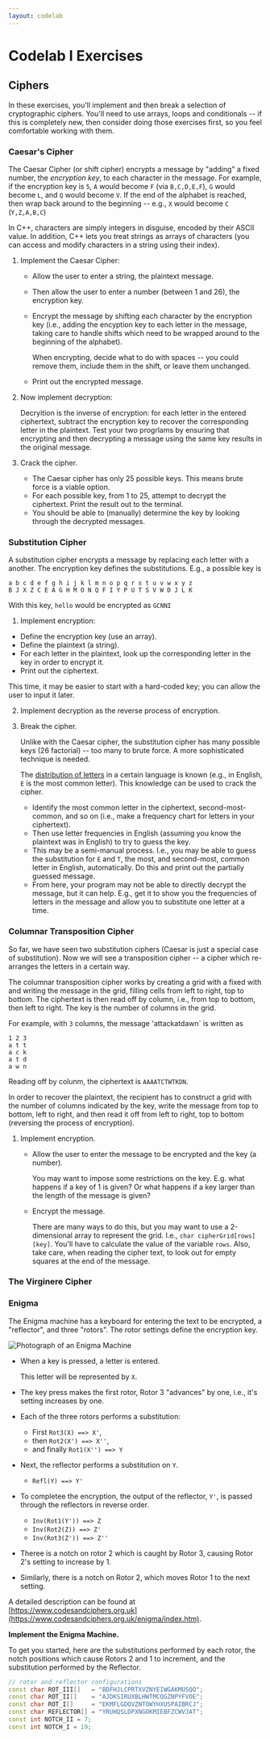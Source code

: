 ```yaml
---
layout: codelab
---
```


# Codelab I Exercises

## Ciphers

In these exercises, you'll implement and then break a selection of cryptographic ciphers.
You'll need to use arrays, loops and conditionals -- if this is completely new, then consider doing those exercises first, so you feel comfortable working with them.

### Caesar's Cipher

The Caesar Cipher (or shift cipher) encrypts a message by "adding" a fixed number, the *encryption key*, to each character in the message.
For example, if the encryption key is `5`, `A` would become `F` (via `B,C,D,E,F`), `G` would become `L`, and `Q` would become `V`. If the end of the alphabet is reached, then wrap back around to the beginning -- e.g., `X` would become `C` (`Y,Z,A,B,C`)

In C++, characters are simply integers in disguise, encoded by their ASCII value. In addition, C++ lets you treat strings as arrays of characters (you can access and modify characters in a string using their index).

1. Implement the Caesar Cipher:

    - Allow the user to enter a string, the plaintext message.
    - Then allow the user to enter a number (between 1 and 26), the encryption key.
    - Encrypt the message by shifting each character by the encryption key (i.e., adding the encyption key to each letter in the message, taking care to handle shifts which need to be wrapped around to the beginning of the alphabet).

      When encrypting, decide what to do with spaces -- you could remove them, include them in the shift, or leave them unchanged.
    - Print out the encrypted message.

2. Now implement decryption:

    Decryition is the inverse of encryption: for each letter in the entered ciphertext, subtract the encryption key to recover the corresponding letter in the plaintext. Test your two progrlams by ensuring that encrypting and then decrypting a message using the same key results in the original message.

3. Crack the cipher.

    - The Caesar cipher has only 25 possible keys. This means brute force is a viable option.
    - For each possible key, from 1 to 25, attempt to decrypt the ciphertext. Print the result out to the terminal.
    - You should be able to (manually) determine the key by looking through the decrypted messages.

### Substitution Cipher

A substitution cipher encrypts a message by replacing each letter with a another. The encryption key defines the substitutions. E.g., a possible key is

```
a b c d e f g h i j k l m n o p q r s t u v w x y z
B J X Z C E A G H M O N Q F I Y P U T S V W D J L K
```

With this key, `hello` would be encrypted as `GCNNI`

1. Implement encryption:

  - Define the encryption key (use an array).
  - Define the plaintext (a string).
  - For each letter in the plaintext, look up the corresponding letter in the key in order to encrypt it.
  - Print out the ciphertext.

This time, it may be easier to start with a hard-coded key; you can allow the user to input it later.

2. Implement decryption as the reverse process of encryption.

3. Break the cipher.

    Unlike with the Caesar cipher, the substitution cipher has many possible keys (26 factorial) -- too many to brute force. A more sophisticated technique is needed.

    The [distribution of letters](https://en.wikipedia.org/wiki/Letter_frequency) in a certain language is known (e.g., in English, `E` is the most common letter). This knowledge can be used to crack the cipher.

    - Identify the most common letter in the ciphertext, second-most-common, and so on (i.e., make a frequency chart for letters in your ciphertext).
    - Then use letter frequencies in English (assuming you know the plaintext was in English) to try to guess the key.
    - This may be a semi-manual process. I.e., you may be able to guess the substitution for `E` and `T`, the most, and second-most, common letter in English, automatically. Do this and print out the partially guessed message.
    - From here, your program may not be able to directly decrypt the message, but it can help. E.g., get it to show you the frequencies of letters in the message and allow you to substitute one letter at a time.

### Columnar Transposition Cipher

So far, we have seen two substitution ciphers (Caesar is just a special case of substitution). Now we will see a transposition cipher -- a cipher which re-arranges the letters in a certain way.

The columnar transposition cipher works by creating a grid with a fixed with and writing the message in the grid, filling cells from left to right, top to bottom. The ciphertext is then read off by column, i.e., from top to bottom, then left to right. The key is the number of columns in the grid.

For example, with `3` columns, the message 'attackatdawn` is written as
```
1 2 3
a t t
a c k
a t d
a w n
```

Reading off by colunm, the ciphertext is `AAAATCTWTKDN`.

In order to recover the plaintext, the recipient has to construct a grid with the number of columns indicated by the key, write the message from top to bottom, left to right, and then read it off from left to right, top to bottom (reversing the process of encryption).

1. Implement encryption.

    - Allow the user to enter the message to be encrypted and the key (a number).

      You may want to impose some restrictions on the key. E.g. what happens if a key of 1 is given? Or what happens if a key larger than the length of the message is given?
    - Encrypt the message.

      There are many ways to do this, but you may want to use a 2-dimensional array to represent the grid. I.e., `char cipherGrid[rows][key]`. You'll have to calculate the value of the variable `rows`. Also, take care, when reading the cipher text, to look out for empty squares at the end of the message.

### The Virginere Cipher

### Enigma

The Enigma machine has a keyboard for entering the text to be encrypted, a "reflector", and three "rotors". The rotor settings define the encryption key.

![Photograph of an Enigma Machine](https://upload.wikimedia.org/wikipedia/commons/thumb/b/bd/Enigma_%28crittografia%29_-_Museo_scienza_e_tecnologia_Milano.jpg/800px-Enigma_%28crittografia%29_-_Museo_scienza_e_tecnologia_Milano.jpg)

- When a key is pressed, a letter is entered.

  This letter will be represented by `X`.
- The key press makes the first rotor, Rotor 3 "advances" by one, i.e., it's setting increases by one.
- Each of the three rotors performs a substitution:
  - First `Rot3(X) ==> X'`,
  - then `Rot2(X') ==> X''`,
  - and finally `Rot1(X'') ==> Y`
- Next, the reflector performs a substitution on `Y`.
  - `Refl(Y) ==> Y'`
- To completee the encryption, the output of the reflector, `Y'`, is passed through the reflectors in reverse order.
  - `Inv(Rot1(Y')) ==> Z`
  - `Inv(Rot2(Z)) ==> Z'`
  - `Inv(Rot3(Z')) ==> Z''`
- Theree is a notch on rotor 2 which is caught by Rotor 3, causing Rotor 2's setting to increase by 1.
- Similarly, there is a notch on Rotor 2, which moves Rotor 1 to the next setting.

A detailed description can be found at [https://www.codesandciphers.org.uk](https://www.codesandciphers.org.uk/enigma/index.htm).

**Implement the Enigma Machine.**

To get you started, here are the substitutions performed by each rotor, the notch positions which cause Rotors 2 and 1 to increment, and the substitution performed by the Reflector.
```c++
// rotor and reflector configurations
const char ROT_III[]   = "BDFHJLCPRTXVZNYEIWGAKMUSQO";
const char ROT_II[]    = "AJDKSIRUXBLHWTMCQGZNPYFVOE";
const char ROT_I[]     = "EKMFLGDQVZNTOWYHXUSPAIBRCJ";
const char REFLECTOR[] = "YRUHQSLDPXNGOKMIEBFZCWVJAT";
const int NOTCH_II = 7;
const int NOTCH_I = 19;
```

